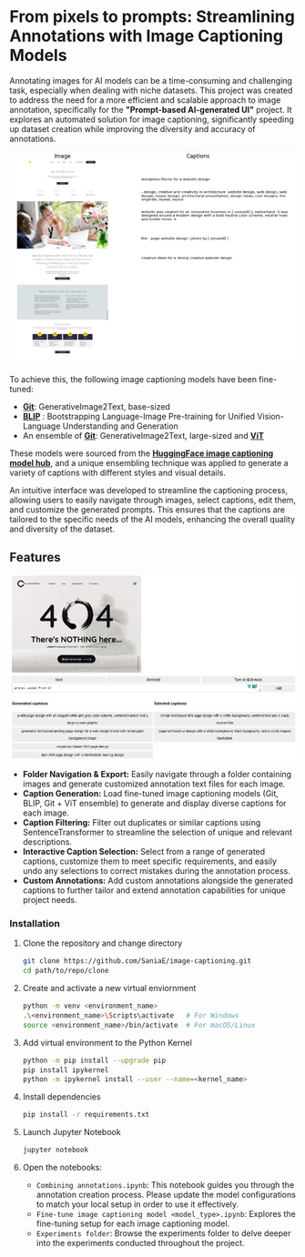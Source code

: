 # From pixels to prompts: Streamlining Annotations with Image Captioning Models 


Annotating images for AI models can be a time-consuming and challenging task, especially when dealing with niche datasets. This project was created to address the need for a more efficient and scalable approach to image annotation, specifically for the **"Prompt-based AI-generated UI"** project. It explores an automated solution for image captioning, significantly speeding up dataset creation while improving the diversity and accuracy of annotations.


![Image Inference Plots](screenshots/inference_plots.png)


To achieve this, the following image captioning models have been fine-tuned:
- **[Git](https://huggingface.co/microsoft/git-base)**:  GenerativeImage2Text, base-sized 
- **[BLIP](https://huggingface.co/Salesforce/blip-image-captioning-large)** : Bootstrapping Language-Image Pre-training for Unified Vision-Language Understanding and Generation
- An ensemble of **[Git](https://huggingface.co/microsoft/git-large)**: GenerativeImage2Text, large-sized and **[ViT](https://huggingface.co/nlpconnect/vit-gpt2-image-captioning)**

These models were sourced from the **[HuggingFace image captioning model hub](https://huggingface.co/models?other=image-captioning)**, and a unique ensembling technique was applied to generate a variety of captions with different styles and visual details.

An intuitive interface was developed to streamline the captioning process, allowing users to easily navigate through images, select captions, edit them, and customize the generated prompts. This ensures that the captions are tailored to the specific needs of the AI models, enhancing the overall quality and diversity of the dataset.

## Features


![UI Design](screenshots/combining_annotations.png)


- **Folder Navigation & Export:** Easily navigate through a folder containing images and generate customized annotation text files for each image.
- **Caption Generation:** Load fine-tuned image captioning models (Git, BLIP, Git + ViT ensemble) to generate and display diverse captions for each image.
- **Caption Filtering:** Filter out duplicates or similar captions using SentenceTransformer to streamline the selection of unique and relevant descriptions.
- **Interactive Caption Selection:** Select from a range of generated captions, customize them to meet specific requirements, and easily undo any selections to correct mistakes during the annotation process.
- **Custom Annotations:** Add custom annotations alongside the generated captions to further tailor and extend annotation capabilities for unique project needs.

### Installation 

1. Clone the repository and change directory

    ```bash
    git clone https://github.com/SaniaE/image-captioning.git
    cd path/to/repo/clone
    ```
2. Create and activate a new virtual enviornment

    ```bash
    python -m venv <environment_name>
    .\<environment_name>\Scripts\activate   # For Windows
    source <environment_name>/bin/activate  # For macOS/Linux
    ```
3. Add virtual environment to the Python Kernel 

    ```bash
    python -m pip install --upgrade pip 
    pip install ipykernel 
    python -m ipykernel install --user --name=<kernel_name>
    ```
4. Install dependencies

    ```bash
    pip install -r requirements.txt
    ```
5. Launch Jupyter Notebook 

    ```bash
    jupyter notebook

6. Open the notebooks: 
    - `Combining annotations.ipynb`: This notebook guides you through the annotation creation process. Please update the model configurations to match your local setup in order to use it effectively.  
    - `Fine-tune image captioning model <model_type>.ipynb`: Explores the fine-tuning setup for each image captioning model. 
    - `Experiments folder`: Browse the experiments folder to delve deeper into the experiments conducted throughout the project.

